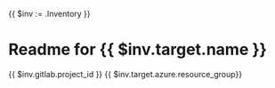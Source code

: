 {{ $inv := .Inventory }}

# Readme for {{ $inv.target.name }}

{{ $inv.gitlab.project_id }}
{{ $inv.target.azure.resource_group}}

